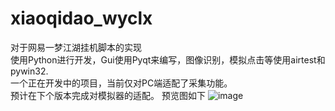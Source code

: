 # xiaoqidao_wyclx
对于网易一梦江湖挂机脚本的实现<br>
使用Python进行开发，Gui使用Pyqt来编写，图像识别，模拟点击等使用airtest和pywin32.<br>
一个正在开发中的项目，当前仅对PC端适配了采集功能。<br>
预计在下个版本完成对模拟器的适配。
预览图如下
![image](https://github.com/MaiEmily/map/blob/master/public/image/20190528145810708.png)
